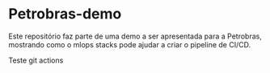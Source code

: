 # Petrobras-demo

Este repositório faz parte de uma demo a ser apresentada para a Petrobras, mostrando como o mlops stacks pode ajudar a criar o pipeline de CI/CD.

Teste git actions
